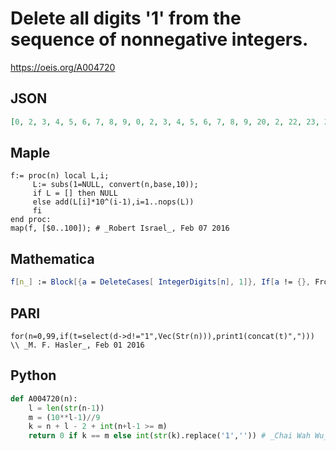 # Delete all digits '1' from the sequence of nonnegative integers\.
https://oeis.org/A004720
## JSON
```JSON
[0, 2, 3, 4, 5, 6, 7, 8, 9, 0, 2, 3, 4, 5, 6, 7, 8, 9, 20, 2, 22, 23, 24, 25, 26, 27, 28, 29, 30, 3, 32, 33, 34, 35, 36, 37, 38, 39, 40, 4, 42, 43, 44, 45, 46, 47, 48, 49, 50, 5, 52, 53, 54, 55, 56, 57, 58, 59, 60, 6, 62, 63, 64, 65, 66, 67, 68, 69, 70, 7, 72, 73, 74, 75]
```
## Maple
```Maple
f:= proc(n) local L,i;
     L:= subs(1=NULL, convert(n,base,10));
     if L = [] then NULL
     else add(L[i]*10^(i-1),i=1..nops(L))
     fi
end proc:
map(f, [$0..100]); # _Robert Israel_, Feb 07 2016
```
## Mathematica
```Mathematica
f[n_] := Block[{a = DeleteCases[ IntegerDigits[n], 1]}, If[a != {}, FromDigits@ a, b]]; DeleteCases[ Array[f, 75, 0], b] (* _Robert G. Wilson v_, Feb 05 2016 *)
```
## PARI
```PARI
for(n=0,99,if(t=select(d->d!="1",Vec(Str(n))),print1(concat(t)","))) \\ _M. F. Hasler_, Feb 01 2016
```
## Python
```Python
def A004720(n):
    l = len(str(n-1))
    m = (10**l-1)//9
    k = n + l - 2 + int(n+l-1 >= m)
    return 0 if k == m else int(str(k).replace('1','')) # _Chai Wah Wu_, Apr 20 2021
```
